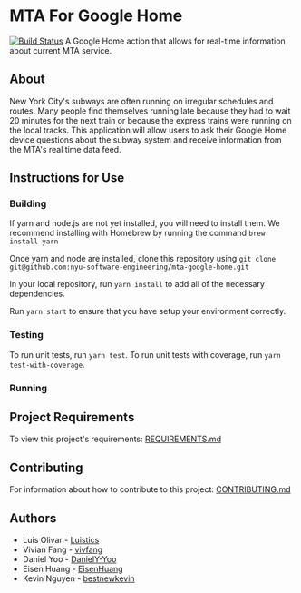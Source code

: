 # MTA For Google Home
[![Build Status](https://travis-ci.com/nyu-software-engineering/mta-google-home.svg?branch=master)](https://travis-ci.com/nyu-software-engineering/mta-google-home)
A Google Home action that allows for real-time information about current MTA service.

## About

New York City's subways are often running on irregular schedules and routes. Many people find themselves running late because they had to wait 20 minutes for the next train or because the express trains were running on the local tracks. This application will allow users to ask their Google Home device questions about the subway system and receive information from the MTA's real time data feed.

## Instructions for Use

### Building

If yarn and node.js are not yet installed, you will need to install them. We recommend installing with Homebrew by running the command `brew install yarn`

Once yarn and node are installed, clone this repository using `git clone git@github.com:nyu-software-engineering/mta-google-home.git`

In your local repository, run `yarn install` to add all of the necessary dependencies.

Run `yarn start` to ensure that you have setup your environment correctly.

### Testing

To run unit tests, run `yarn test`. To run unit tests with coverage, run `yarn test-with-coverage`.

### Running

## Project Requirements

To view this project's requirements: [REQUIREMENTS.md](https://github.com/nyu-software-engineering/mta-google-home/blob/master/public/REQUIREMENTS.md)

## Contributing

For information about how to contribute to this project: [CONTRIBUTING.md](https://github.com/nyu-software-engineering/mta-google-home/blob/master/public/CONTRIBUTING.md)


## Authors

- Luis Olivar - [Luistics](https://github.com/Luistics)
- Vivian Fang - [vivfang](https://github.com/vivfang)
- Daniel Yoo - [DanielY-Yoo](https://github.com/DanielY-Yoo)
- Eisen Huang - [EisenHuang](https://github.com/EisenHuang)
- Kevin Nguyen - [bestnewkevin](https://github.com/bestnewkevin)
